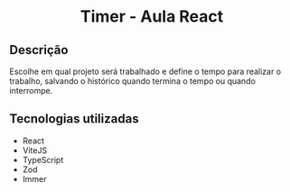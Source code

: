 <h1 align="center"> Timer - Aula React</h1>

## Descrição
Escolhe em qual projeto será trabalhado e define o tempo para realizar o trabalho, salvando o histórico
quando termina o tempo ou quando interrompe.
##  Tecnologias utilizadas
* React
* ViteJS
* TypeScript
* Zod
* Immer




